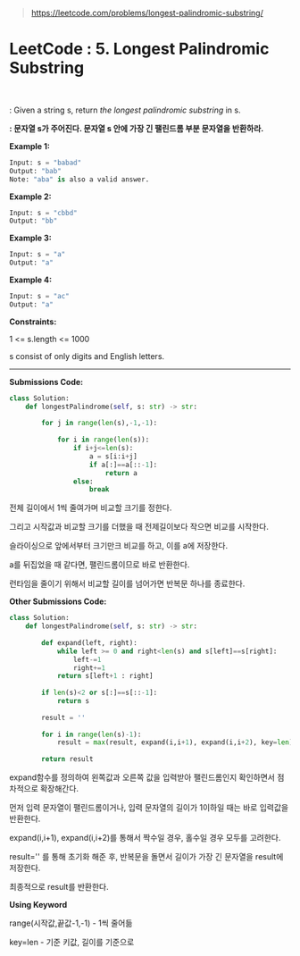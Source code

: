 > https://leetcode.com/problems/longest-palindromic-substring/



# LeetCode : 5. Longest Palindromic Substring﻿

﻿

: Given a string s, return *the longest palindromic substring* in s.

**: 문자열 s가 주어진다. 문자열 s 안에 가장 긴 팰린드롬 부분 문자열을 반환하라.**



**Example 1:**

```python
Input: s = "babad"
Output: "bab"
Note: "aba" is also a valid answer.
```

**Example 2:**

```python
Input: s = "cbbd"
Output: "bb"
```

**Example 3:**

```python
Input: s = "a"
Output: "a"
```

**Example 4:**

```python
Input: s = "ac"
Output: "a"
```

**Constraints:**

1 <= s.length <= 1000

s consist of only digits and English letters.

---



**Submissions Code:**

```python
class Solution:
    def longestPalindrome(self, s: str) -> str:
        
        for j in range(len(s),-1,-1):
            
            for i in range(len(s)):
                if i+j<=len(s):
                    a = s[i:i+j]
                    if a[:]==a[::-1]:
                        return a
                else:
                    break
```

전체 길이에서 1씩 줄여가며 비교할 크기를 정한다.

그리고 시작값과 비교할 크기를 더했을 때 전제길이보다 작으면 비교를 시작한다.

슬라이싱으로 앞에서부터 크기만크 비교를 하고, 이를 a에 저장한다.

a를 뒤집었을 때 같다면, 팰린드롬이므로 바로 반환한다.

런타임을 줄이기 위해서 비교할 길이를 넘어가면 반복문 하나를 종료한다.



**Other Submissions Code:**

```python
class Solution:
    def longestPalindrome(self, s: str) -> str:
        
        def expand(left, right):
            while left >= 0 and right<len(s) and s[left]==s[right]:
                left-=1
                right+=1
            return s[left+1 : right]
        
        if len(s)<2 or s[:]==s[::-1]:
            return s
        
        result = ''
        
        for i in range(len(s)-1):
            result = max(result, expand(i,i+1), expand(i,i+2), key=len)
            
        return result
```

expand함수를 정의하여 왼쪽값과 오른쪽 값을 입력받아 팰린드롬인지 확인하면서 점차적으로 확장해간다.

먼저 입력 문자열이 팰린드롬이거나, 입력 문자열의 길이가 1이하일 때는 바로 입력값을 반환한다.

expand(i,i+1), expand(i,i+2)를 통해서 짝수일 경우, 홀수일 경우 모두를 고려한다.

result='' 를 통해 초기화 해준 후, 반복문을 돌면서 길이가 가장 긴 문자열을 result에 저장한다.

최종적으로 result를 반환한다.



**Using Keyword**

range(시작값,끝값-1,-1) - 1씩 줄어듦

key=len - 기준 키값, 길이를 기준으로

﻿